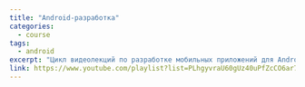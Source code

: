 ```yaml
---
title: "Android-разработка"
categories:
  - course
tags:
  - android
excerpt: "Цикл видеолекций по разработке мобильных приложений для Android на языке Java."
link: https://www.youtube.com/playlist?list=PLhgyvraU60gUz40uPfZcCO6ar7dw7PCqs
---
```

